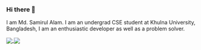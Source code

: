 ### Hi there 👋

I am Md. Samirul Alam. I am an undergrad CSE student at Khulna University,
Bangladesh, I am an enthusiastic developer as well as a problem
solver.

<a href="https://github.com/SamirulAlam/github-readme-stats">
  <img align="center" src="https://github-readme-stats.vercel.app/api?username=SamirulAlam&show_icons=true&theme=dracula" />
</a>
<a href="https://github.com/SamirulAlam/convoychat">
  <img align="center" src="https://github-readme-stats.vercel.app/api/top-langs/?username=SamirulAlam" />
</a>

<!--
**SamirulAlam/SamirulAlam** is a ✨ _special_ ✨ repository because its `README.md` (this file) appears on your GitHub profile.

Here are some ideas to get you started:

- 🔭 I’m currently working on ...
- 🌱 I’m currently learning ...
- 👯 I’m looking to collaborate on ...
- 🤔 I’m looking for help with ...
- 💬 Ask me about ...
- 📫 How to reach me: ...
- 😄 Pronouns: ...
- ⚡ Fun fact: ...
-->
